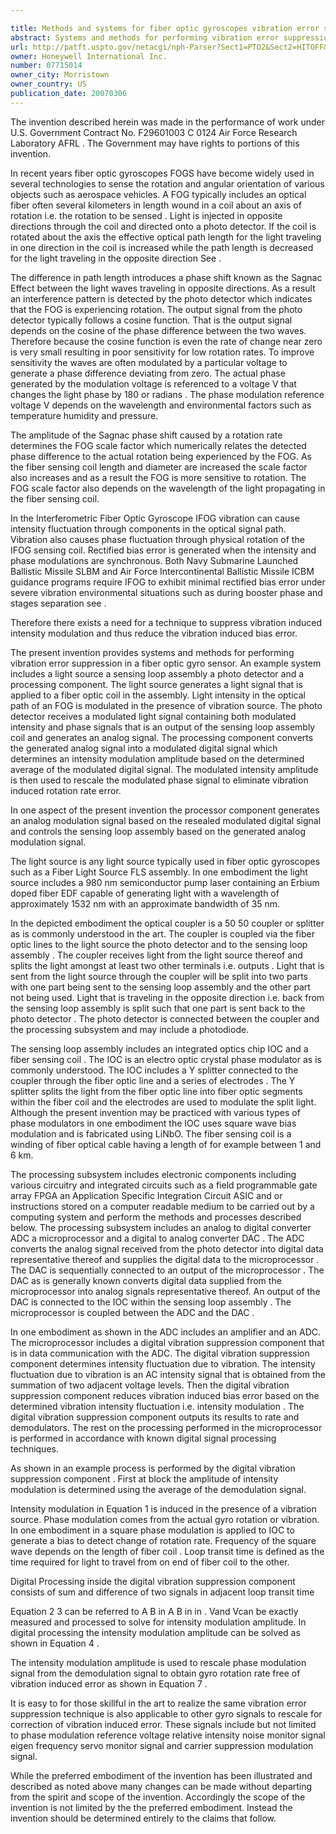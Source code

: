 ```yaml
---

title: Methods and systems for fiber optic gyroscopes vibration error suppression
abstract: Systems and methods for performing vibration error suppression in a fiber optic gyro sensor. An example system includes a light source, a sensing loop assembly, a photo detector, and a processing component. The light source generates a light signal that is then modulated by the sensing loop assembly and applied to a fiber optic coil in the assembly. The photo detector receives a modulated light signal that is an output of the sensing loop assembly (coil) and generates an analog signal. The processing component converts the generated analog signal into a modulated digital signal, determines an average of the modulated digital signal, determines an intensity modulation amplitude based on the determined average of the modulated digital signal, and re-scales the modulated digital phase signal based on the determined intensity modulation amplitude.
url: http://patft.uspto.gov/netacgi/nph-Parser?Sect1=PTO2&Sect2=HITOFF&p=1&u=%2Fnetahtml%2FPTO%2Fsearch-adv.htm&r=1&f=G&l=50&d=PALL&S1=07715014&OS=07715014&RS=07715014
owner: Honeywell International Inc.
number: 07715014
owner_city: Morristown
owner_country: US
publication_date: 20070306
---
```

The invention described herein was made in the performance of work under U.S. Government Contract No. F29601003 C 0124 Air Force Research Laboratory AFRL . The Government may have rights to portions of this invention.

In recent years fiber optic gyroscopes FOGS have become widely used in several technologies to sense the rotation and angular orientation of various objects such as aerospace vehicles. A FOG typically includes an optical fiber often several kilometers in length wound in a coil about an axis of rotation i.e. the rotation to be sensed . Light is injected in opposite directions through the coil and directed onto a photo detector. If the coil is rotated about the axis the effective optical path length for the light traveling in one direction in the coil is increased while the path length is decreased for the light traveling in the opposite direction See .

The difference in path length introduces a phase shift known as the Sagnac Effect between the light waves traveling in opposite directions. As a result an interference pattern is detected by the photo detector which indicates that the FOG is experiencing rotation. The output signal from the photo detector typically follows a cosine function. That is the output signal depends on the cosine of the phase difference between the two waves. Therefore because the cosine function is even the rate of change near zero is very small resulting in poor sensitivity for low rotation rates. To improve sensitivity the waves are often modulated by a particular voltage to generate a phase difference deviating from zero. The actual phase generated by the modulation voltage is referenced to a voltage V that changes the light phase by 180 or radians . The phase modulation reference voltage V depends on the wavelength and environmental factors such as temperature humidity and pressure.

The amplitude of the Sagnac phase shift caused by a rotation rate determines the FOG scale factor which numerically relates the detected phase difference to the actual rotation being experienced by the FOG. As the fiber sensing coil length and diameter are increased the scale factor also increases and as a result the FOG is more sensitive to rotation. The FOG scale factor also depends on the wavelength of the light propagating in the fiber sensing coil.

In the Interferometric Fiber Optic Gyroscope IFOG vibration can cause intensity fluctuation through components in the optical signal path. Vibration also causes phase fluctuation through physical rotation of the IFOG sensing coil. Rectified bias error is generated when the intensity and phase modulations are synchronous. Both Navy Submarine Launched Ballistic Missile SLBM and Air Force Intercontinental Ballistic Missile ICBM guidance programs require IFOG to exhibit minimal rectified bias error under severe vibration environmental situations such as during booster phase and stages separation see .

Therefore there exists a need for a technique to suppress vibration induced intensity modulation and thus reduce the vibration induced bias error.

The present invention provides systems and methods for performing vibration error suppression in a fiber optic gyro sensor. An example system includes a light source a sensing loop assembly a photo detector and a processing component. The light source generates a light signal that is applied to a fiber optic coil in the assembly. Light intensity in the optical path of an FOG is modulated in the presence of vibration source. The photo detector receives a modulated light signal containing both modulated intensity and phase signals that is an output of the sensing loop assembly coil and generates an analog signal. The processing component converts the generated analog signal into a modulated digital signal which determines an intensity modulation amplitude based on the determined average of the modulated digital signal. The modulated intensity amplitude is then used to rescale the modulated phase signal to eliminate vibration induced rotation rate error.

In one aspect of the present invention the processor component generates an analog modulation signal based on the resealed modulated digital signal and controls the sensing loop assembly based on the generated analog modulation signal.

The light source is any light source typically used in fiber optic gyroscopes such as a Fiber Light Source FLS assembly. In one embodiment the light source includes a 980 nm semiconductor pump laser containing an Erbium doped fiber EDF capable of generating light with a wavelength of approximately 1532 nm with an approximate bandwidth of 35 nm.

In the depicted embodiment the optical coupler is a 50 50 coupler or splitter as is commonly understood in the art. The coupler is coupled via the fiber optic lines to the light source the photo detector and to the sensing loop assembly . The coupler receives light from the light source thereof and splits the light amongst at least two other terminals i.e. outputs . Light that is sent from the light source through the coupler will be split into two parts with one part being sent to the sensing loop assembly and the other part not being used. Light that is traveling in the opposite direction i.e. back from the sensing loop assembly is split such that one part is sent back to the photo detector . The photo detector is connected between the coupler and the processing subsystem and may include a photodiode.

The sensing loop assembly includes an integrated optics chip IOC and a fiber sensing coil . The IOC is an electro optic crystal phase modulator as is commonly understood. The IOC includes a Y splitter connected to the coupler through the fiber optic line and a series of electrodes . The Y splitter splits the light from the fiber optic line into fiber optic segments within the fiber coil and the electrodes are used to modulate the split light. Although the present invention may be practiced with various types of phase modulators in one embodiment the IOC uses square wave bias modulation and is fabricated using LiNbO. The fiber sensing coil is a winding of fiber optical cable having a length of for example between 1 and 6 km.

The processing subsystem includes electronic components including various circuitry and integrated circuits such as a field programmable gate array FPGA an Application Specific Integration Circuit ASIC and or instructions stored on a computer readable medium to be carried out by a computing system and perform the methods and processes described below. The processing subsystem includes an analog to digital converter ADC a microprocessor and a digital to analog converter DAC . The ADC converts the analog signal received from the photo detector into digital data representative thereof and supplies the digital data to the microprocessor . The DAC is sequentially connected to an output of the microprocessor . The DAC as is generally known converts digital data supplied from the microprocessor into analog signals representative thereof. An output of the DAC is connected to the IOC within the sensing loop assembly . The microprocessor is coupled between the ADC and the DAC .

In one embodiment as shown in the ADC includes an amplifier and an ADC. The microprocessor includes a digital vibration suppression component that is in data communication with the ADC. The digital vibration suppression component determines intensity fluctuation due to vibration. The intensity fluctuation due to vibration is an AC intensity signal that is obtained from the summation of two adjacent voltage levels. Then the digital vibration suppression component reduces vibration induced bias error based on the determined vibration intensity fluctuation i.e. intensity modulation . The digital vibration suppression component outputs its results to rate and demodulators. The rest on the processing performed in the microprocessor is performed in accordance with known digital signal processing techniques.

As shown in an example process is performed by the digital vibration suppression component . First at block the amplitude of intensity modulation is determined using the average of the demodulation signal.

Intensity modulation in Equation 1 is induced in the presence of a vibration source. Phase modulation comes from the actual gyro rotation or vibration. In one embodiment in a square phase modulation is applied to IOC to generate a bias to detect change of rotation rate. Frequency of the square wave depends on the length of fiber coil . Loop transit time is defined as the time required for light to travel from on end of fiber coil to the other.

Digital Processing inside the digital vibration suppression component consists of sum and difference of two signals in adjacent loop transit time

Equation 2 3 can be referred to A B in A B in in . Vand Vcan be exactly measured and processed to solve for intensity modulation amplitude. In digital processing the intensity modulation amplitude can be solved as shown in Equation 4 .

The intensity modulation amplitude is used to rescale phase modulation signal from the demodulation signal to obtain gyro rotation rate free of vibration induced error as shown in Equation 7 .

It is easy to for those skillful in the art to realize the same vibration error suppression technique is also applicable to other gyro signals to rescale for correction of vibration induced error. These signals include but not limited to phase modulation reference voltage relative intensity noise monitor signal eigen frequency servo monitor signal and carrier suppression modulation signal.

While the preferred embodiment of the invention has been illustrated and described as noted above many changes can be made without departing from the spirit and scope of the invention. Accordingly the scope of the invention is not limited by the the preferred embodiment. Instead the invention should be determined entirely to the claims that follow.

